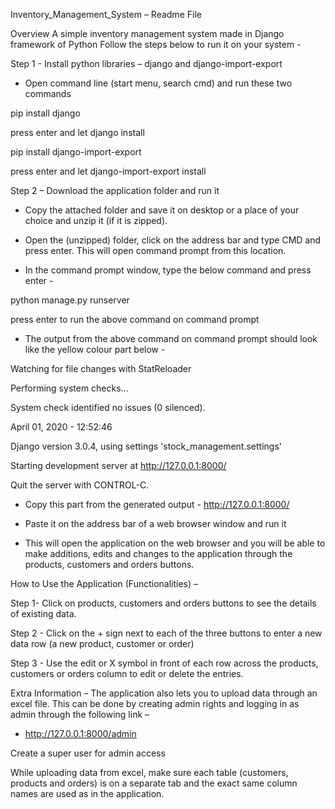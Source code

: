 Inventory_Management_System – Readme File


Overview 
A simple inventory management system made in Django framework of Python
Follow the steps below to run it on your system - 

 
Step 1 - Install python libraries – django and django-import-export

 - Open command line (start menu, search cmd) and run these two commands

pip install django

press enter and let django install

pip install django-import-export

press enter and let django-import-export install

Step 2 – Download the application folder and run it

-	Copy the attached folder and save it on desktop or a place of your choice and unzip it (if it is zipped).

-	Open the (unzipped) folder, click on the address bar and type CMD and press enter. This will open command prompt from this location. 

-	In the command prompt window, type the below command and press enter -

python manage.py runserver

press enter to run the above command on command prompt

-	The output from the above command on command prompt should look like the yellow colour part below -

Watching for file changes with StatReloader

Performing system checks...

System check identified no issues (0 silenced).

April 01, 2020 - 12:52:46

Django version 3.0.4, using settings 'stock_management.settings'

Starting development server at http://127.0.0.1:8000/

Quit the server with CONTROL-C.

-	Copy this part from the generated output - http://127.0.0.1:8000/

-	Paste it on the address bar of a web browser window and run it

-	This will open the application on the web browser and you will be able to make additions, edits and changes to the application through the products, customers and orders buttons.


How to Use the Application (Functionalities) – 

Step 1- Click on products, customers and orders buttons to see the details of existing data.

Step 2 - Click on the + sign next to each of the three buttons to enter a new data row (a new product, customer or order)

Step 3 - Use the edit or X symbol in front of each row across the products, customers or orders column to edit or delete the entries.

Extra Information – The application also lets you to upload data through an excel file. This can be done by creating admin rights and logging in as admin through the following link – 

-	http://127.0.0.1:8000/admin

Create a super user for admin access 

While uploading data from excel, make sure each table (customers, products and orders) is on a separate tab and the exact same column names are used as in the application.


